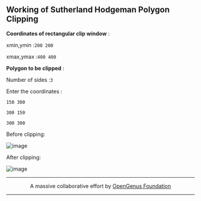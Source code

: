 ## Working of Sutherland Hodgeman Polygon Clipping

**Coordinates of rectangular clip window** :

xmin,ymin             :`200 200`

xmax,ymax             :`400 400`


**Polygon to be clipped** :

Number of sides       :`3`

Enter the coordinates :

`150 300`

`300 150`   

`300 300`


Before clipping:

![image](https://user-images.githubusercontent.com/25482994/31480413-5d5a0a88-af3b-11e7-9f2a-5f278dff2a16.png)

After clipping:

![image](https://user-images.githubusercontent.com/25482994/31480438-79dc08be-af3b-11e7-9b29-ea7cabb9e9b5.png)

---

<p align="center">
	A massive collaborative effort by <a href="https://github.com/OpenGenus/cosmos">OpenGenus Foundation</a> 
</p>

---
